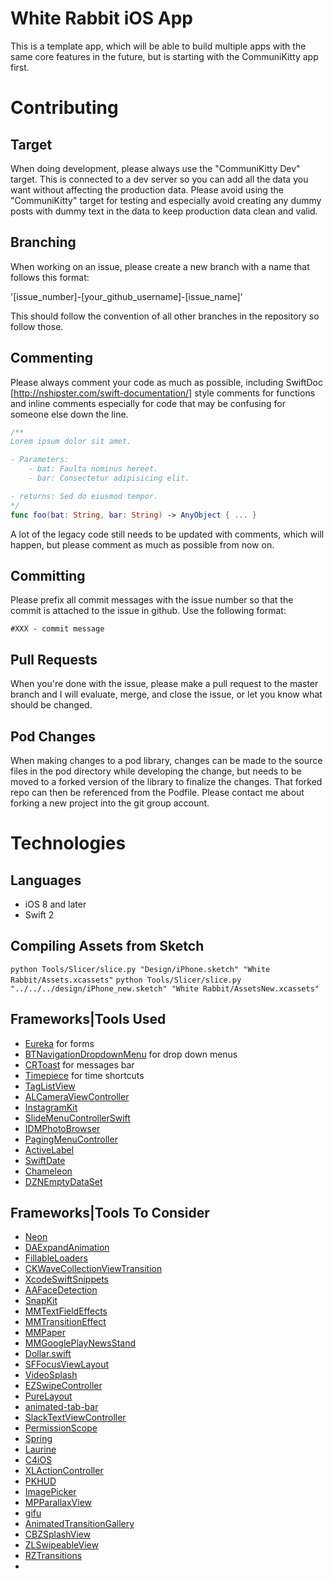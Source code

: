 White Rabbit iOS App
===============================

This is a template app, which will be able to build multiple apps with the same core features in the future, but is starting with the CommuniKitty app first.


# Contributing

## Target

When doing development, please always use the "CommuniKitty Dev" target.  This is connected to a dev server so you can add all the data you want without affecting the production data.  Please avoid using the "CommuniKitty" target for testing and especially avoid creating any dummy posts with dummy text in the data to keep production data clean and valid.

## Branching

When working on an issue, please create a new branch with a name that follows this format:

'[issue_number]-[your_github_username]-[issue_name]'

This should follow the convention of all other branches in the repository so follow those.

## Commenting

Please always comment your code as much as possible, including SwiftDoc [http://nshipster.com/swift-documentation/] style comments for functions and inline comments especially for code that may be confusing for someone else down the line.

```swift
/**
Lorem ipsum dolor sit amet.

- Parameters:
    - bat: Faulta nominus hereet.
    - bar: Consectetur adipisicing elit.

- returns: Sed do eiusmod tempor.
*/
func foo(bat: String, bar: String) -> AnyObject { ... }
```

A lot of the legacy code still needs to be updated with comments, which will happen, but please comment as much as possible from now on.


## Committing

Please prefix all commit messages with the issue number so that the commit is attached to the issue in github.  Use the following format:

```
#XXX - commit message
```

## Pull Requests

When you're done with the issue, please make a pull request to the master branch and I will evaluate, merge, and close the issue, or let you know what should be changed.



## Pod Changes

When making changes to a pod library, changes can be made to the source files in the pod directory while developing the change, but needs to be moved to a forked version of the library to finalize the changes.  That forked repo can then be referenced from the Podfile.  Please contact me about forking a new project into the git group account.

# Technologies

## Languages

- iOS 8 and later
- Swift 2


## Compiling Assets from Sketch

`python Tools/Slicer/slice.py "Design/iPhone.sketch" "White Rabbit/Assets.xcassets"`
`python Tools/Slicer/slice.py "../../../design/iPhone_new.sketch" "White Rabbit/AssetsNew.xcassets"`


## Frameworks|Tools Used

* [Eureka](https://github.com/xmartlabs/Eureka) for forms
* [BTNavigationDropdownMenu](https://github.com/PhamBaTho/BTNavigationDropdownMenu) for drop down menus
* [CRToast](https://github.com/cruffenach/CRToast) for messages bar
* [Timepiece](https://github.com/naoty/Timepiece) for time shortcuts
* [TagListView](https://github.com/xhacker/TagListView)
* [ALCameraViewController](https://github.com/AlexLittlejohn/ALCameraViewController)
* [InstagramKit](https://github.com/shyambhat/InstagramKit)
* [SlideMenuControllerSwift](https://github.com/dekatotoro/SlideMenuControllerSwift)
* [IDMPhotoBrowser](https://github.com/ideaismobile/IDMPhotoBrowser)
* [PagingMenuController](https://github.com/kitasuke/PagingMenuController)
* [ActiveLabel](https://github.com/optonaut/ActiveLabel.swift)
* [SwiftDate](https://github.com/malcommac/SwiftDate)
* [Chameleon](https://github.com/ViccAlexander/Chameleon)
* [DZNEmptyDataSet](https://github.com/dzenbot/DZNEmptyDataSet)




## Frameworks|Tools To Consider

* [Neon](https://github.com/mamaral/Neon)
* [DAExpandAnimation](https://github.com/ifitdoesntwork/DAExpandAnimation)
* [FillableLoaders](https://github.com/poolqf/FillableLoaders)
* [CKWaveCollectionViewTransition](https://github.com/CezaryKopacz/CKWaveCollectionViewTransition)
* [XcodeSwiftSnippets](https://github.com/burczyk/XcodeSwiftSnippets)
* [AAFaceDetection](https://github.com/aaronabentheuer/AAFaceDetection)
* [SnapKit](https://github.com/SnapKit/SnapKit)
* [MMTextFieldEffects](https://github.com/mukyasa/MMTextFieldEffects)
* [MMTransitionEffect](https://github.com/mukyasa/MMTransitionEffect)
* [MMPaper](https://github.com/mukyasa/MMPaper)
* [MMGooglePlayNewsStand](https://github.com/mukyasa/MMGooglePlayNewsStand)
* [Dollar.swift](https://github.com/ankurp/Dollar.swift)
* [SFFocusViewLayout](https://github.com/fdzsergio/SFFocusViewLayout)
* [VideoSplash](https://github.com/toygar/VideoSplash)
* [EZSwipeController](https://github.com/goktugyil/EZSwipeController)
* [PureLayout](https://github.com/PureLayout/PureLayout)
* [animated-tab-bar](https://github.com/Ramotion/animated-tab-bar)
* [SlackTextViewController](https://github.com/slackhq/SlackTextViewController/tree/swift-example)
* [PermissionScope](https://github.com/nickoneill/PermissionScope)
* [Spring](https://github.com/MengTo/Spring)
* [Laurine](https://github.com/JiriTrecak/Laurine)
* [C4iOS](https://github.com/C4Framework/C4iOS)
* [XLActionController](https://github.com/xmartlabs/XLActionController)
* [PKHUD](https://github.com/pkluz/PKHUD)
* [ImagePicker](https://github.com/hyperoslo/ImagePicker)
* [MPParallaxView](https://github.com/DroidsOnRoids/MPParallaxView)
* [gifu](https://github.com/kaishin/gifu)
* [AnimatedTransitionGallery](https://github.com/shu223/AnimatedTransitionGallery)
* [CBZSplashView](https://github.com/callumboddy/CBZSplashView)
* [ZLSwipeableView](https://github.com/zhxnlai/ZLSwipeableView)
* [RZTransitions](https://github.com/Raizlabs/RZTransitions)
* []()

